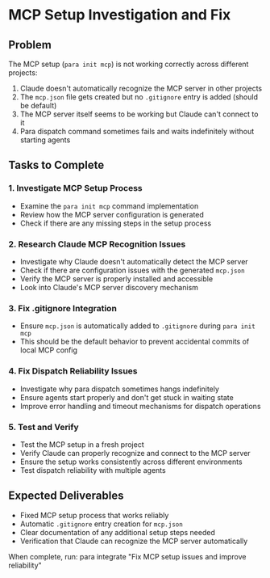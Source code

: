 # MCP Setup Investigation and Fix

## Problem
The MCP setup (`para init mcp`) is not working correctly across different projects:
1. Claude doesn't automatically recognize the MCP server in other projects
2. The `mcp.json` file gets created but no `.gitignore` entry is added (should be default)
3. The MCP server itself seems to be working but Claude can't connect to it
4. Para dispatch command sometimes fails and waits indefinitely without starting agents

## Tasks to Complete

### 1. Investigate MCP Setup Process
- Examine the `para init mcp` command implementation
- Review how the MCP server configuration is generated
- Check if there are any missing steps in the setup process

### 2. Research Claude MCP Recognition Issues
- Investigate why Claude doesn't automatically detect the MCP server
- Check if there are configuration issues with the generated `mcp.json`
- Verify the MCP server is properly installed and accessible
- Look into Claude's MCP server discovery mechanism

### 3. Fix .gitignore Integration
- Ensure `mcp.json` is automatically added to `.gitignore` during `para init mcp`
- This should be the default behavior to prevent accidental commits of local MCP config

### 4. Fix Dispatch Reliability Issues
- Investigate why para dispatch sometimes hangs indefinitely
- Ensure agents start properly and don't get stuck in waiting state
- Improve error handling and timeout mechanisms for dispatch operations

### 5. Test and Verify
- Test the MCP setup in a fresh project
- Verify Claude can properly recognize and connect to the MCP server
- Ensure the setup works consistently across different environments
- Test dispatch reliability with multiple agents

## Expected Deliverables
- Fixed MCP setup process that works reliably
- Automatic `.gitignore` entry creation for `mcp.json`
- Clear documentation of any additional setup steps needed
- Verification that Claude can recognize the MCP server automatically

When complete, run: para integrate "Fix MCP setup issues and improve reliability"